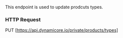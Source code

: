 This endpoint is used to update prodcuts types.
### HTTP Request

PUT [https://api.dynamicore.io/private/products/types]
